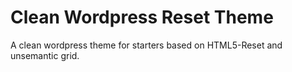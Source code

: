 # Clean Wordpress Reset Theme
A clean wordpress theme for starters based on HTML5-Reset and unsemantic grid.
